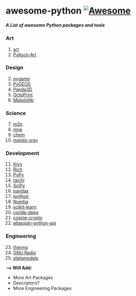 # awesome-python [![Awesome](https://cdn.rawgit.com/sindresorhus/awesome/d7305f38d29fed78fa85652e3a63e154dd8e8829/media/badge.svg)](https://github.com/Mentors4EDU/awesome-python)
##### A List of awesome Python packages and tools

### Art
1. [art](https://pypi.org/project/art/)
2. [PyAscii-Art](https://pypi.org/project/PyAscii-Art/)

### Design
2. [pygame](https://github.com/pygame/pygame/releases/tag/2.0.0)
3. [PyGEOS](https://pygeos.readthedocs.io/)
4. [Panda3D](https://www.panda3d.org/)
5. [OctoPrint](https://octoprint.org/)
6. [Matplotlib](https://matplotlib.org/)

### Science
7. [m2p](https://pypi.org/project/m2p/)
8. [mne](https://mne.tools/)
9. [chem](https://pypi.org/project/chem/)
10. [mantis-xray](https://spectromicroscopy.com/)

### Development
11. [Kivy](https://kivy.org/#home)
12. [Rich](https://pypi.org/project/rich/)
13. [PyPy](https://www.pypy.org/)
14. [taichi](https://github.com/taichi-dev/taichi)
15. [SciPy](https://scipy.org/)
16. [pandas](https://pypi.org/project/pandas/)
17. [ipython](https://pypi.org/project/ipython/)
18. [Numba](https://numba.pydata.org/)
19. [scikit-learn](https://scikit-learn.org/stable/)
20. [conda-deps](https://pypi.org/project/conda-deps/)
21. [cosine-crypto](https://cosine-documentation.readthedocs.io/en/latest/)
22. [atlassian-python-api](https://github.com/atlassian-api/atlassian-python-api)

### Engineering
23. [thermo](https://pypi.org/project/thermo/)
24. [GNU Radio](https://github.com/gnuradio/gnuradio)
25. [statsmodels](https://pypi.org/project/statsmodels/) 


**--> Will Add:**
- More Art Packages
- Descriptors?
- More Engineering Packages
